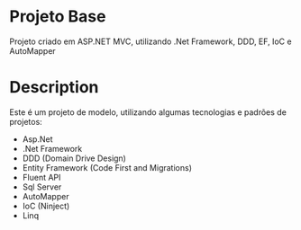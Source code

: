 # Projeto Base

Projeto criado em ASP.NET MVC, utilizando .Net Framework, DDD, EF, IoC e AutoMapper

# Description

Este é um projeto de modelo, utilizando algumas tecnologias e padrões de projetos:
- Asp.Net
- .Net Framework
- DDD (Domain Drive Design)
- Entity Framework (Code First and Migrations)
- Fluent API
- Sql Server
- AutoMapper
- IoC (Ninject)
- Linq
